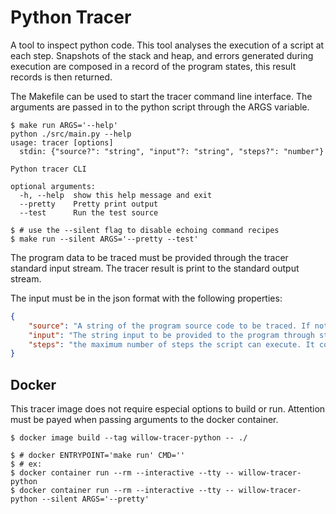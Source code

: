 # Python Tracer

A tool to inspect python code.
This tool analyses the execution of a script at each step.
Snapshots of the stack and heap, and errors generated during execution are composed in a record of the program states, this result records is then returned.

The Makefile can be used to start the tracer command line interface. The arguments are passed in to the python script through the ARGS variable.

```shell
$ make run ARGS='--help'
python ./src/main.py --help
usage: tracer [options]
  stdin: {"source?": "string", "input"?: "string", "steps?": "number"}

Python tracer CLI

optional arguments:
  -h, --help  show this help message and exit
  --pretty    Pretty print output
  --test      Run the test source

$ # use the --silent flag to disable echoing command recipes
$ make run --silent ARGS='--pretty --test'
```

The program data to be traced must be provided through the tracer standard input stream. The tracer result is print to the standard output stream.

The input must be in the json format with the following properties:

```json
{
    "source": "A string of the program source code to be traced. If not provided, the tracer will use an empty string.",
    "input": "The string input to be provided to the program through stdin. It is optional, but the program might raise an EOFError if not enough input is provided.",
    "steps": "the maximum number of steps the script can execute. It considers only steps in the provided script, API calls from other modules are not counted."
}
```

## Docker

This tracer image does not require especial options to build or run. Attention must be payed when passing arguments to the docker container.

```shell
$ docker image build --tag willow-tracer-python -- ./

$ # docker ENTRYPOINT='make run' CMD=''
$ # ex:
$ docker container run --rm --interactive --tty -- willow-tracer-python
$ docker container run --rm --interactive --tty -- willow-tracer-python --silent ARGS='--pretty'
```
